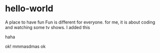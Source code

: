 # hello-world
A place to have fun
Fun is different for everyone. for me, it is about coding and watching some tv shows.
I added this


haha

ok!
mmmasdmas
ok
